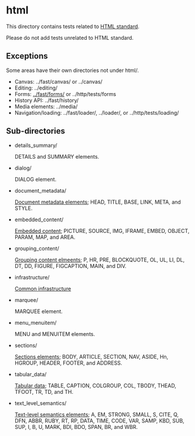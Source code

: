 # html

This directory contains tests related to [HTML standard](https://html.spec.whatwg.org/).

Please do not add tests unrelated to HTML standard.

## Exceptions

Some areas have their own directories not under html/.

*   Canvas: ../fast/canvas/ or ../canvas/
*   Editing: ../editing/
*   Forms: [../fast/forms/](../fast/forms/README.md) or ../http/tests/forms
*   History API: ../fast/history/
*   Media elements: ../media/
*   Navigation/loading: ../fast/loader/, ../loader/, or ../http/tests/loading/


## Sub-directories

*   details_summary/

    DETAILS and SUMMARY elements.

*   dialog/

    DIALOG element.

*   document_metadata/

    [Document metadata elements](https://html.spec.whatwg.org/multipage/semantics.html#document-metadata);
    HEAD, TITLE, BASE, LINK, META, and STYLE.

*   embedded_content/

    [Embedded content](https://html.spec.whatwg.org/multipage/embedded-content.html#embedded-content);
    PICTURE, SOURCE, IMG, IFRAME, EMBED, OBJECT, PARAM, MAP, and AREA.

*   grouping_content/

    [Grouping content elmeents](https://html.spec.whatwg.org/multipage/semantics.html#grouping-content);
    P, HR, PRE, BLOCKQUOTE, OL, UL, LI, DL, DT, DD, FIGURE, FIGCAPTION, MAIN,
    and DIV.

*   infrastructure/

    [Common infrastructure](https://html.spec.whatwg.org/multipage/infrastructure.html#infrastructure)

*   marquee/

    MARQUEE element.

*   menu_menuitem/

    MENU and MENUITEM elements.

*   sections/

    [Sections elements](https://html.spec.whatwg.org/multipage/semantics.html#sections);
    BODY, ARTICLE, SECTION, NAV, ASIDE, Hn, HGROUP, HEADER, FOOTER, and ADDRESS.

*   tabular_data/

    [Tabular data](https://html.spec.whatwg.org/multipage/tables.html#tables);
    TABLE, CAPTION, COLGROUP, COL, TBODY, THEAD, TFOOT, TR, TD, and TH.

*   text_level_semantics/

    [Text-level semantics elements](https://html.spec.whatwg.org/multipage/semantics.html#text-level-semantics);
    A, EM, STRONG, SMALL, S, CITE, Q, DFN, ABBR, RUBY, RT, RP, DATA, TIME, CODE,
    VAR, SAMP, KBD, SUB, SUP, I, B, U, MARK, BDI, BDO, SPAN, BR, and WBR.
